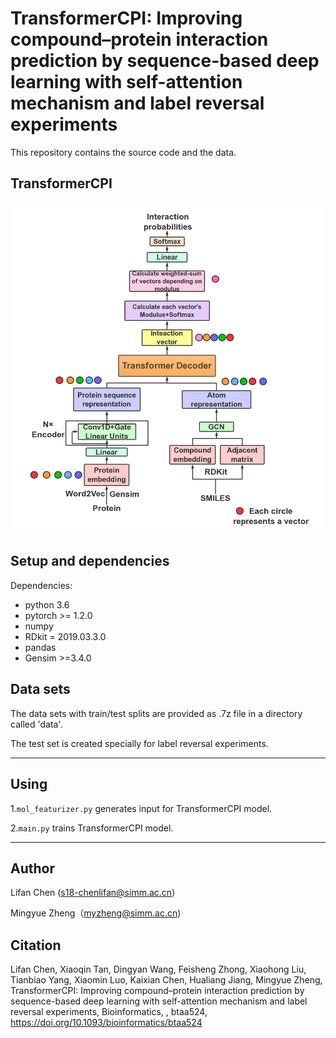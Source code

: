 # TransformerCPI: Improving compound–protein interaction prediction by sequence-based deep learning with self-attention mechanism and label reversal experiments

This repository contains the source code and the data.

## TransformerCPI

![](model.png)



## Setup and dependencies 

Dependencies:
- python 3.6
- pytorch >= 1.2.0
- numpy
- RDkit = 2019.03.3.0
- pandas
- Gensim >=3.4.0

## Data sets

The data sets with train/test splits are provided as .7z file in a directory called 'data'. 

The test set is created specially for label reversal experiments.

---

## Using

1.`mol_featurizer.py` generates input for TransformerCPI model.

2.`main.py` trains TransformerCPI model.

---

## Author

Lifan Chen (s18-chenlifan@simm.ac.cn)

Mingyue Zheng（myzheng@simm.ac.cn)

## Citation

Lifan Chen, Xiaoqin Tan, Dingyan Wang, Feisheng Zhong, Xiaohong Liu, Tianbiao Yang, Xiaomin Luo, Kaixian Chen, Hualiang Jiang, Mingyue Zheng, TransformerCPI: Improving compound–protein interaction prediction by sequence-based deep learning with self-attention mechanism and label reversal experiments, Bioinformatics, , btaa524, https://doi.org/10.1093/bioinformatics/btaa524
